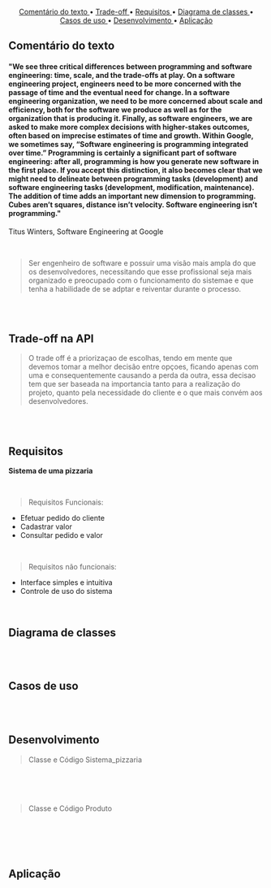 <p align="center">
  <a href ="#comentário-do-texto">Comentário do texto </a>  • 
  <a href ="#trade-off-na-api">Trade-off </a>  • 
  <a href ="#requisitos">Requisitos </a>  • 
  <a href ="#diagrama-de-classes">Diagrama de classes </a>  •
  <a href ="#casos-de-uso">Casos de uso </a>  •
  <a href ="#desenvolvimento">Desenvolvimento </a>  •
  <a href ="#aplicação">Aplicação </a>

## Comentário do texto
#### "We see three critical differences between programming and software engineering: time, scale, and the trade-offs at play. On a software engineering project, engineers need to be more concerned with the passage of time and the eventual need for change. In a software engineering organization, we need to be more concerned about scale and efficiency, both for the software we produce as well as for the organization that is producing it. Finally, as software engineers, we are asked to make more complex decisions with higher-stakes outcomes, often based on imprecise estimates of time and growth. Within Google, we sometimes say, “Software engineering is programming integrated over time.” Programming is certainly a significant part of software engineering: after all, programming is how you generate new software in the first place. If you accept this distinction, it also becomes clear that we might need to delineate between programming tasks (development) and software engineering tasks (development, modification, maintenance). The addition of time adds an important new dimension to programming. Cubes aren’t squares, distance isn’t velocity. Software engineering isn’t programming."
Titus Winters, Software Engineering at Google

<br>

>Ser engenheiro de software e possuir uma visão mais ampla do que os desenvolvedores, necessitando que esse profissional seja mais organizado e preocupado com o funcionamento do sistemae e que tenha a habilidade de se adptar e reiventar durante o processo.

<br><br>

## Trade-off na API

>O trade off é a priorizaçao de escolhas, tendo em mente que devemos tomar a melhor decisão entre opçoes, ficando apenas com uma e consequentemente causando a perda da outra, essa decisao tem que ser baseada na importancia tanto para a realização do projeto, quanto pela necessidade do cliente e o que mais convém aos desenvolvedores. 

<br><br>

## Requisitos
**Sistema de uma pizzaria**

<br>

>Requisitos Funcionais:
- Efetuar pedido do cliente
- Cadastrar valor
- Consultar pedido e valor
<br>

>Requisitos não funcionais:
- Interface simples e intuitiva
- Controle de uso do sistema

<br>

## Diagrama de classes


<br><br>

## Casos de uso


<br><br>

## Desenvolvimento
>Classe e Código Sistema_pizzaria 
<br>

<br>


<br>

>Classe e Código Produto

<br>



<br><br>

## Aplicação

